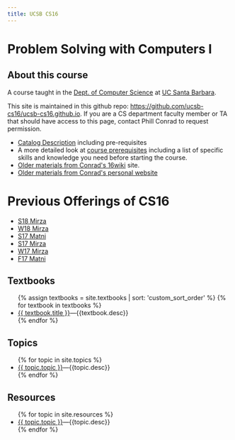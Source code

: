 ```yaml
---
title: UCSB CS16
---
```


# Problem Solving with Computers I

<div id="about" data-role="collapsible" data-collapsed="true" markdown="1">
<h2>About this course</h2>

A course taught in the [Dept. of Computer Science](http://www.cs.ucsb.edu) at
[UC Santa Barbara](http://www.ucsb.edu).

This site is maintained in this github repo: <https://github.com/ucsb-cs16/ucsb-cs16.github.io>.   If you are a CS department faculty member or TA that should have access to this page, contact Phill Conrad to request permission.

* [Catalog Description](https://www.cs.ucsb.edu/education/courses/cmpsc-16) including pre-requisites
* A more detailed look at [course prerequisites](/info/prereqs/) including a
   list of specific skills and knowledge you need before starting the course.
* [Older materials from Conrad's 16wiki](https://foo.cs.ucsb.edu/16wiki) site.
* [Older materials from Conrad's personal website](https://www.cs.ucsb.edu/~pconrad/cs16)

# Previous Offerings of CS16

* [S18 Mirza](https://ucsb-cs16-s18.github.io)
* [W18 Mirza](https://ucsb-cs16-w18.github.io)
* [S17 Matni](https://ucsb-cs16-s17.github.io)
* [S17 Mirza](https://ucsb-cs16-sp17.github.io)
* [W17 Mirza](https://ucsb-cs16-wi17.github.io)
* [F17 Matni](https://ucsb-cs16-f17.github.io)

</div><!-- about -->


<div id="textbooks" data-role="collapsible" data-collapsed="false">
  <h2>Textbooks</h2>
    <ul>
      {% assign textbooks = site.textbooks | sort: 'custom_sort_order' %}
      {% for textbook in textbooks %}
         <li {% if topic.indent %} class="indent" {% endif %}><a href="{{textbook.url}}">{{ textbook.title }}</a>&mdash;{{textbook.desc}}</li>
      {% endfor %}
    </ul>
</div>

<div id="topics" data-role="collapsible" data-collapsed="false">
  <h2>Topics</h2>
  <ul>
   {% for topic in site.topics %}
     <li {% if topic.indent %} class="indent" {% endif %}><a href="{{topic.url}}">{{ topic.topic }}</a>&mdash;{{topic.desc}}</li>
   {% endfor %}
  </ul>
</div>


<div id="resources" data-role="collapsible" data-collapsed="false">
  <h2>Resources</h2>
  <ul>
   {% for topic in site.resources %}
     <li {% if topic.indent %} class="indent" {% endif %}><a href="{{topic.url}}">{{ topic.topic }}</a>&mdash;{{topic.desc}}</li>
   {% endfor %}
  </ul>
</div>

